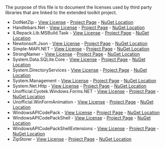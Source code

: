 The purpose of this file is to document the licenses used by third party libraries that are linked to the extended toolkit project.

- DotNetZip - [View License](https://raw.githubusercontent.com/haf/DotNetZip.Semverd/master/LICENSE) - [Project Page](https://github.com/haf/DotNetZip.Semverd) - [NuGet Location](https://www.nuget.org/packages/DotNetZip)
- Handlebars.Net - [View License](https://raw.githubusercontent.com/Handlebars-Net/Handlebars.Net/master/LICENSE) - [Project Page](https://github.com/Handlebars-Net) - [NuGet Location](https://www.nuget.org/packages/Handlebars.Net)
- ILRepack.Lib.MSBuild.Task - [View License](https://raw.githubusercontent.com/ravibpatel/ILRepack.Lib.MSBuild.Task/master/LICENSE.md) - [Project Page](https://github.com/ravibpatel/ILRepack.Lib.MSBuild.Task) - [NuGet Location](https://www.nuget.org/packages/ILRepack.Lib.MSBuild.Task)
- Newtonsoft.Json - [View License](https://raw.githubusercontent.com/JamesNK/Newtonsoft.Json/master/LICENSE.md) - [Project Page](https://www.newtonsoft.com/json) - [NuGet Location](https://www.nuget.org/packages/Newtonsoft.Json)
- Simple-MAPI.NET - [View License](https://raw.githubusercontent.com/PandaWood/Simple-MAPI.NET/master/LICENSE) - [Project Page](https://github.com/PandaWood/Simple-MAPI.NET) - [NuGet Location](https://www.nuget.org/packages/Simple-MAPI.NET)
- StrongNamer - [View License](https://raw.githubusercontent.com/dsplaisted/strongnamer/master/LICENSE) - [Project Page](https://github.com/dsplaisted/strongnamer) - [NuGet Location](https://www.nuget.org/packages/strongnamer)
- System.Data.SQLite.Core - [View License](https://www.sqlite.org/copyright.html) - [Project Page](https://system.data.sqlite.org/) - [NuGet Location](https://www.nuget.org/packages/System.Data.SQLite.Core)
- System.DirectoryServices - [View License](https://licenses.nuget.org/MIT) - [Project Page](https://dot.net/) - [NuGet Location](https://www.nuget.org/packages/System.DirectoryServices)
- System.Management - [View License](https://licenses.nuget.org/MIT) - [Project Page](https://dot.net/) - [NuGet Location](https://www.nuget.org/packages/System.Management)
- System.Net.Http - [View License](https://licenses.nuget.org/MIT) - [Project Page](https://dot.net/) - [NuGet Location](https://www.nuget.org/packages/System.Net.Http)
- Unofficial.Cyotek.Windows.Forms.NET - [View License](https://raw.githubusercontent.com/cyotek/Cyotek.Windows.Forms.ColorPicker/master/LICENSE.txt) - [Project Page](http://www.cyotek.com/blog/tag/colorpicker) - [NuGet Location](https://www.nuget.org/packages/Unofficial.Cyotek.Windows.Forms.NET)
- Unofficial.WinFormAnimation - [View License](https://www.nuget.org/packages/Unofficial.WinFormAnimation-NET/2.0.1/License) - [Project Page](https://falahati.github.io/WinFormAnimation/) - [NuGet Location](https://www.nuget.org/packages/Unofficial.WinFormAnimation)
- WindowsAPICodePack - [View License](https://raw.githubusercontent.com/Wagnerp/Windows-API-CodePack-NET/main/LICENSE) - [Project Page](https://github.com/Wagnerp/Windows-API-CodePack-NET) - [NuGet Location](https://www.nuget.org/packages/WindowsAPICodePack)
- WindowsAPICodePackShell - [View License](https://raw.githubusercontent.com/Wagnerp/Windows-API-CodePack-NET/main/LICENSE) - [Project Page](https://github.com/Wagnerp/Windows-API-CodePack-NET) - [NuGet Location](https://www.nuget.org/packages/WindowsAPICodePackShell)
- WindowsAPICodePackShellExtensions - [View License](https://raw.githubusercontent.com/Wagnerp/Windows-API-CodePack-NET/main/LICENSE) - [Project Page](https://github.com/Wagnerp/Windows-API-CodePack-NET) - [NuGet Location](https://www.nuget.org/packages/WindowsAPICodePackShellExtensions)
- ZipStorer - [View License](https://raw.githubusercontent.com/jaime-olivares/zipstorer/master/LICENSE.md) - [Project Page](https://github.com/jaime-olivares/zipstorer) - [NuGet Location](https://www.nuget.org/packages/ZipStorer)